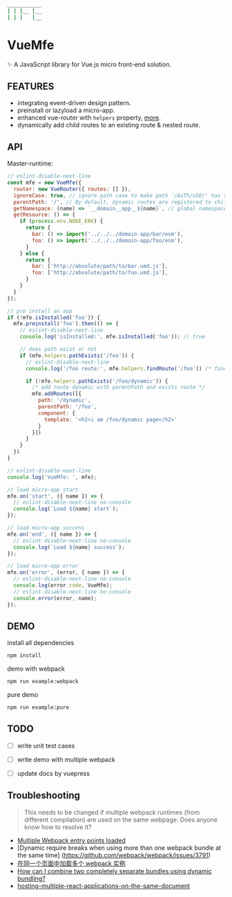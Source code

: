```bash
___________
| | |__ |__
| | |   |__
```

# VueMfe

✨ A JavaScript library for Vue.js micro front-end solution.


## FEATURES
+ integrating event-driven design pattern.
+ preinstall or lazyload a micro-app.
+ enhanced vue-router with `helpers` property, [more](./src/helpers/EnhancedRouter.js).
+ dynamically add child routes to an existing route & nested route.


## API

Master-runtime:
```js
// eslint-disable-next-line
const mfe = new VueMfe({
  router: new VueRouter({ routes: [] }),
  ignoreCase: true, // ignore path case to make path '/AuTh/uSEr' has same result with path '/auth/user'
  parentPath: '/', // By default, dynamic routes are registered to children of this route.
  getNamespace: (name) => `__domain__app__${name}`, // global namespace rule
  getResource: () => {
    if (process.env.NODE_ENV) {
      return {
        bar: () => import('../../../domain-app/bar/esm'),
        foo: () => import('../../../domain-app/foo/esm'),
      }
    } else {
      return {
        bar: ['http://absolute/path/to/bar.umd.js'],
        foo: ['http://absolute/path/to/foo.umd.js'],
      }
    }
  }
});

// pre install an app
if (!mfe.isInstalled('foo')) {
  mfe.preinstall('foo').then(() => {
    // eslint-disable-next-line
    console.log('isInstalled:', mfe.isInstalled('foo')); // true

    // does path exist or not
    if (mfe.helpers.pathExists('/foo')) {
      // eslint-disable-next-line
      console.log('/foo route:', mfe.helpers.findRoute('/foo')) /* findRoute(path: string) */

      if (!mfe.helpers.pathExists('/foo/dynamic')) {
        /* add route dynamic with parentPath and exists route */
        mfe.addRoutes([{
          path: '/dynamic',
          parentPath: '/foo',
          component: {
            template: '<h2>i am /foo/dynamic page</h2>'
          }
        }])
      }
    }
  })
}

// eslint-disable-next-line
console.log('VueMfe: ', mfe);

// load micro-app start
mfe.on('start', ({ name }) => {
  // eslint-disable-next-line no-console
  console.log(`Load ${name} start`);
});

// load micro-app success
mfe.on('end', ({ name }) => {
  // eslint-disable-next-line no-console
  console.log(`Load ${name} success`);
});

// load micro-app error
mfe.on('error', (error, { name }) => {
  // eslint-disable-next-line no-console
  console.log(error.code, VueMfe);
  // eslint-disable-next-line no-console
  console.error(error, name);
});
```


## DEMO
install all dependencies
```bash
npm install
```

demo with webpack
```bash
npm run example:webpack
```

pure demo
```bash
npm run example:pure
```


## TODO
+ [ ] write unit test cases
+ [ ] write demo with multiple webpack
+ [ ] update docs by vuepress


## Troubleshooting

> This needs to be changed if multiple webpack runtimes (from different compilation) are used on the same webpage. Does anyone know how to resolve it?

  + [Multiple Webpack entry points loaded](https://github.com/webpack/webpack/issues/2112)
  + [Dynamic require breaks when using more than one webpack bundle at the same time] (https://github.com/webpack/webpack/issues/3791)
  + [在同一个页面中加载多个 webpack 实例
](https://github.com/zh-rocco/fe-notes/issues/1)
  + [How can I combine two completely separate bundles using dynamic bundling?](https://stackoverflow.com/questions/42450048/webpack-how-can-i-combine-two-completely-separate-bundles-using-dynamic-bundlin)
  + [hosting-multiple-react-applications-on-the-same-document](https://medium.jonasbandi.net/hosting-multiple-react-applications-on-the-same-document-c887df1a1fcd)

